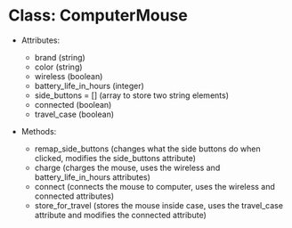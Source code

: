 # Class: ComputerMouse

- Attributes:
  - brand (string)
  - color (string)
  - wireless (boolean)
  - battery_life_in_hours (integer)
  - side_buttons = [] (array to store two string elements)
  - connected (boolean)
  - travel_case (boolean)

- Methods:
  - remap_side_buttons (changes what the side buttons do when clicked, modifies the side_buttons attribute)
  - charge (charges the mouse, uses the wireless and battery_life_in_hours attributes)
  - connect (connects the mouse to computer, uses the wireless and connected attributes)
  - store_for_travel (stores the mouse inside case, uses the travel_case attribute and modifies the connected attribute)
